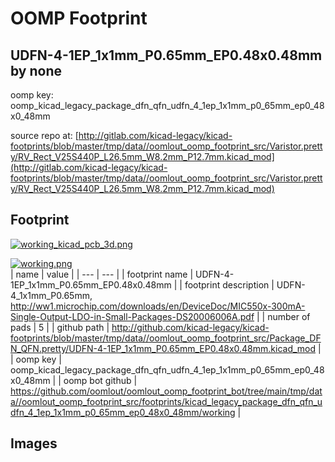 # OOMP Footprint  
## UDFN-4-1EP_1x1mm_P0.65mm_EP0.48x0.48mm  by none  
  
oomp key: oomp_kicad_legacy_package_dfn_qfn_udfn_4_1ep_1x1mm_p0_65mm_ep0_48x0_48mm  
  
source repo at: [http://gitlab.com/kicad-legacy/kicad-footprints/blob/master/tmp/data//oomlout_oomp_footprint_src/Varistor.pretty/RV_Rect_V25S440P_L26.5mm_W8.2mm_P12.7mm.kicad_mod](http://gitlab.com/kicad-legacy/kicad-footprints/blob/master/tmp/data//oomlout_oomp_footprint_src/Varistor.pretty/RV_Rect_V25S440P_L26.5mm_W8.2mm_P12.7mm.kicad_mod)  
## Footprint  
  
[![working_kicad_pcb_3d.png](working_kicad_pcb_3d_600.png)](working_kicad_pcb_3d.png)  
  
[![working.png](working_600.png)](working.png)  
| name | value | 
| --- | --- | 
| footprint name | UDFN-4-1EP_1x1mm_P0.65mm_EP0.48x0.48mm | 
| footprint description | UDFN-4_1x1mm_P0.65mm, http://ww1.microchip.com/downloads/en/DeviceDoc/MIC550x-300mA-Single-Output-LDO-in-Small-Packages-DS20006006A.pdf | 
| number of pads | 5 | 
| github path | http://github.com/kicad-legacy/kicad-footprints/blob/master/tmp/data//oomlout_oomp_footprint_src/Package_DFN_QFN.pretty/UDFN-4-1EP_1x1mm_P0.65mm_EP0.48x0.48mm.kicad_mod | 
| oomp key | oomp_kicad_legacy_package_dfn_qfn_udfn_4_1ep_1x1mm_p0_65mm_ep0_48x0_48mm | 
| oomp bot github | https://github.com/oomlout/oomlout_oomp_footprint_bot/tree/main/tmp/data//oomlout_oomp_footprint_src/footprints/kicad_legacy_package_dfn_qfn_udfn_4_1ep_1x1mm_p0_65mm_ep0_48x0_48mm/working | 
## Images  
